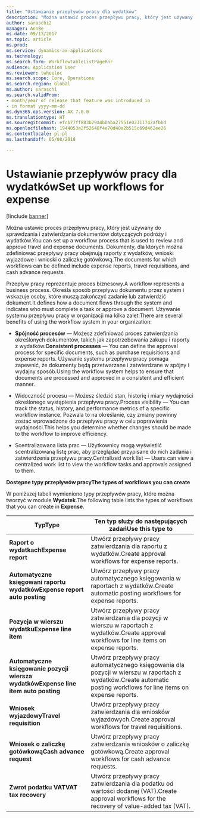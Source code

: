 ```yaml
---
title: "Ustawianie przepływów pracy dla wydatków"
description: "Można ustawić proces przepływu pracy, który jest używany do sprawdzania i zatwierdzania dokumentów dotyczących podróży i wydatków."
author: saraschi2
manager: AnnBe
ms.date: 09/13/2017
ms.topic: article
ms.prod: 
ms.service: dynamics-ax-applications
ms.technology: 
ms.search.form: WorkflowtableListPageRnr
audience: Application User
ms.reviewer: twheeloc
ms.search.scope: Core, Operations
ms.search.region: Global
ms.author: saraschi
ms.search.validFrom:
- month/year of release that feature was introduced in
- in format yyyy-mm-dd
ms.dyn365.ops.version: AX 7.0.0
ms.translationtype: HT
ms.sourcegitcommit: efcb77ff883b29a4bbaba27551e02311742afbbd
ms.openlocfilehash: 1944053a2f52648f4e70d40a2b515c69d462ee26
ms.contentlocale: pl-pl
ms.lasthandoff: 05/08/2018

---
```


# <a name="set-up-workflows-for-expense"></a><span data-ttu-id="b6d4e-103">Ustawianie przepływów pracy dla wydatków</span><span class="sxs-lookup"><span data-stu-id="b6d4e-103">Set up workflows for expense</span></span>

[!include [banner](../includes/banner.md)]

<span data-ttu-id="b6d4e-104"> Można ustawić proces przepływu pracy, który jest używany do sprawdzania i zatwierdzania dokumentów dotyczących podróży i wydatków.</span><span class="sxs-lookup"><span data-stu-id="b6d4e-104">You can set up a workflow process that is used to review and approve travel and expense documents.</span></span> <span data-ttu-id="b6d4e-105">Dokumenty, dla których można zdefiniować przepływy pracy obejmują raporty z wydatków, wnioski wyjazdowe i wnioski o zaliczkę gotówkową.</span><span class="sxs-lookup"><span data-stu-id="b6d4e-105">The documents for which workflows can be defined include expense reports, travel requisitions, and cash advance requests.</span></span>

<span data-ttu-id="b6d4e-106">Przepływ pracy reprezentuje proces biznesowy.</span><span class="sxs-lookup"><span data-stu-id="b6d4e-106">A workflow represents a business process.</span></span> <span data-ttu-id="b6d4e-107">Określa sposób przepływu dokumentu przez system i wskazuje osoby, które muszą zakończyć zadanie lub zatwierdzić dokument.</span><span class="sxs-lookup"><span data-stu-id="b6d4e-107">It defines how a document flows through the system and indicates who must complete a task or approve a document.</span></span> <span data-ttu-id="b6d4e-108">Używanie systemu przepływu pracy w organizacji ma kilka zalet:</span><span class="sxs-lookup"><span data-stu-id="b6d4e-108">There are several benefits of using the workflow system in your organization:</span></span>

-   <span data-ttu-id="b6d4e-109">**Spójność procesów** — Możesz zdefiniować proces zatwierdzania określonych dokumentów, takich jak zapotrzebowania zakupu i raporty z wydatków.</span><span class="sxs-lookup"><span data-stu-id="b6d4e-109">**Consistent processes** — You can define the approval process for specific documents, such as purchase requisitions and expense reports.</span></span> <span data-ttu-id="b6d4e-110">Używanie systemu przepływu pracy pomaga zapewnić, że dokumenty będą przetwarzane i zatwierdzane w spójny i wydajny sposób.</span><span class="sxs-lookup"><span data-stu-id="b6d4e-110">Using the workflow system helps to ensure that documents are processed and approved in a consistent and efficient manner.</span></span>

-   <span data-ttu-id="b6d4e-111">Widoczność procesu — Możesz śledzić stan, historię i miary wydajności określonego wystąpienia przepływu pracy.</span><span class="sxs-lookup"><span data-stu-id="b6d4e-111">Process visibility — You can track the status, history, and performance metrics of a specific workflow instance.</span></span> <span data-ttu-id="b6d4e-112">Pozwala to na określanie, czy zmiany powinny zostać wprowadzone do przepływu pracy w celu poprawienia wydajności.</span><span class="sxs-lookup"><span data-stu-id="b6d4e-112">This helps you determine whether changes should be made to the workflow to improve efficiency.</span></span>

-   <span data-ttu-id="b6d4e-113">Scentralizowana lista prac — Użytkownicy mogą wyświetlić scentralizowaną listę prac, aby przeglądać przypisane do nich zadania i zatwierdzenia przepływu pracy.</span><span class="sxs-lookup"><span data-stu-id="b6d4e-113">Centralized work list — Users can view a centralized work list to view the workflow tasks and approvals assigned to them.</span></span> 

<span data-ttu-id="b6d4e-114">**Dostępne typy przepływów pracy**</span><span class="sxs-lookup"><span data-stu-id="b6d4e-114">**The types of workflows you can create**</span></span>

<span data-ttu-id="b6d4e-115">W poniższej tabeli wymieniono typy przepływów pracy, które można tworzyć w module **Wydatek**.</span><span class="sxs-lookup"><span data-stu-id="b6d4e-115">The following table lists the types of workflows that you can create in **Expense**.</span></span>


|              <span data-ttu-id="b6d4e-116"><strong>Typ</strong></span><span class="sxs-lookup"><span data-stu-id="b6d4e-116"><strong>Type</strong></span></span>              |                   <span data-ttu-id="b6d4e-117"><strong>Ten typ służy do następujących zadań</strong></span><span class="sxs-lookup"><span data-stu-id="b6d4e-117"><strong>Use this type to</strong></span></span>                   |
|-------------------------------------------------|-----------------------------------------------------------------------|
|         <span data-ttu-id="b6d4e-118"><strong>Raport o wydatkach</strong></span><span class="sxs-lookup"><span data-stu-id="b6d4e-118"><strong>Expense report</strong></span></span>         |            <span data-ttu-id="b6d4e-119">Utwórz przepływy pracy zatwierdzania dla raportu z wydatków.</span><span class="sxs-lookup"><span data-stu-id="b6d4e-119">Create approval workflows for expense reports.</span></span>             |
|  <span data-ttu-id="b6d4e-120"><strong>Automatyczne księgowani raportu wydatków</strong></span><span class="sxs-lookup"><span data-stu-id="b6d4e-120"><strong>Expense report auto posting</strong></span></span>   |        <span data-ttu-id="b6d4e-121">Utwórz przepływy pracy automatycznego księgowania w raportach z wydatków.</span><span class="sxs-lookup"><span data-stu-id="b6d4e-121">Create automatic posting workflows for expense reports.</span></span>        |
|       <span data-ttu-id="b6d4e-122"><strong>Pozycja w wierszu wydatku</strong></span><span class="sxs-lookup"><span data-stu-id="b6d4e-122"><strong>Expense line item</strong></span></span>        |     <span data-ttu-id="b6d4e-123">Utwórz przepływy pracy zatwierdzania dla pozycji w wierszu w raportach z wydatków.</span><span class="sxs-lookup"><span data-stu-id="b6d4e-123">Create approval workflows for line items on expense reports.</span></span>      |
| <span data-ttu-id="b6d4e-124"><strong>Automatyczne księgowanie pozycji wiersza wydatków</strong></span><span class="sxs-lookup"><span data-stu-id="b6d4e-124"><strong>Expense line item auto posting</strong></span></span> | <span data-ttu-id="b6d4e-125">Utwórz przepływy pracy automatycznego księgowania dla pozycji w wierszu w raportach z wydatków.</span><span class="sxs-lookup"><span data-stu-id="b6d4e-125">Create automatic posting workflows for line items on expense reports.</span></span> |
|       <span data-ttu-id="b6d4e-126"><strong>Wniosek wyjazdowy</strong></span><span class="sxs-lookup"><span data-stu-id="b6d4e-126"><strong>Travel requisition</strong></span></span>       |          <span data-ttu-id="b6d4e-127">Utwórz przepływy pracy zatwierdzania dla wniosków wyjazdowych.</span><span class="sxs-lookup"><span data-stu-id="b6d4e-127">Create approval workflows for travel requisitions.</span></span>           |
|      <span data-ttu-id="b6d4e-128"><strong>Wniosek o zaliczkę gotówkową</strong></span><span class="sxs-lookup"><span data-stu-id="b6d4e-128"><strong>Cash advance request</strong></span></span>      |         <span data-ttu-id="b6d4e-129">Utwórz przepływy pracy zatwierdzania wniosków o zaliczkę gotówkową.</span><span class="sxs-lookup"><span data-stu-id="b6d4e-129">Create approval workflows for cash advance requests.</span></span>          |
|        <span data-ttu-id="b6d4e-130"><strong>Zwrot podatku VAT</strong></span><span class="sxs-lookup"><span data-stu-id="b6d4e-130"><strong>VAT tax recovery</strong></span></span>        | <span data-ttu-id="b6d4e-131">Utwórz przepływy pracy zatwierdzania dla podatku od wartości dodanej (VAT).</span><span class="sxs-lookup"><span data-stu-id="b6d4e-131">Create approval workflows for the recovery of value-added tax (VAT).</span></span>  |


